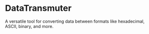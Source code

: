 # DataTransmuter
A versatile tool for converting data between formats like hexadecimal, ASCII, binary, and more.
